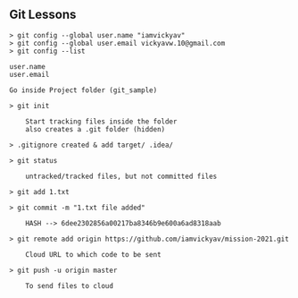 ## Git Lessons

    > git config --global user.name "iamvickyav"
    > git config --global user.email vickyavw.10@gmail.com
    > git config --list

    user.name
    user.email

    Go inside Project folder (git_sample)

    > git init

    	Start tracking files inside the folder
    	also creates a .git folder (hidden)

    > .gitignore created & add target/ .idea/

    > git status

    	untracked/tracked files, but not committed files

    > git add 1.txt

    > git commit -m "1.txt file added"

    	HASH --> 6dee2302856a00217ba8346b9e600a6ad8318aab

    > git remote add origin https://github.com/iamvickyav/mission-2021.git

        Cloud URL to which code to be sent

    > git push -u origin master

        To send files to cloud

